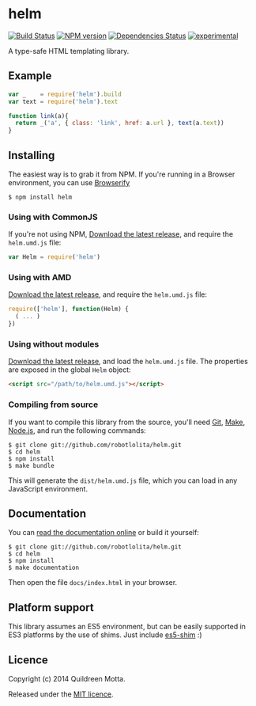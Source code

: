 helm
====

[![Build Status](https://secure.travis-ci.org/robotlolita/helm.png?branch=master)](https://travis-ci.org/robotlolita/helm)
[![NPM version](https://badge.fury.io/js/helm.png)](http://badge.fury.io/js/helm)
[![Dependencies Status](https://david-dm.org/robotlolita/helm.png)](https://david-dm.org/robotlolita/helm)
[![experimental](http://hughsk.github.io/stability-badges/dist/experimental.svg)](http://github.com/hughsk/stability-badges)


A type-safe HTML templating library.


## Example

```js
var _    = require('helm').build
var text = require('helm').text

function link(a){
  return _('a', { class: 'link', href: a.url }, text(a.text))
}


```


## Installing

The easiest way is to grab it from NPM. If you're running in a Browser
environment, you can use [Browserify][]

    $ npm install helm


### Using with CommonJS

If you're not using NPM, [Download the latest release][release], and require
the `helm.umd.js` file:

```js
var Helm = require('helm')
```


### Using with AMD

[Download the latest release][release], and require the `helm.umd.js`
file:

```js
require(['helm'], function(Helm) {
  ( ... )
})
```


### Using without modules

[Download the latest release][release], and load the `helm.umd.js`
file. The properties are exposed in the global `Helm` object:

```html
<script src="/path/to/helm.umd.js"></script>
```


### Compiling from source

If you want to compile this library from the source, you'll need [Git][],
[Make][], [Node.js][], and run the following commands:

    $ git clone git://github.com/robotlolita/helm.git
    $ cd helm
    $ npm install
    $ make bundle
    
This will generate the `dist/helm.umd.js` file, which you can load in
any JavaScript environment.

    
## Documentation

You can [read the documentation online][docs] or build it yourself:

    $ git clone git://github.com/robotlolita/helm.git
    $ cd helm
    $ npm install
    $ make documentation

Then open the file `docs/index.html` in your browser.


## Platform support

This library assumes an ES5 environment, but can be easily supported in ES3
platforms by the use of shims. Just include [es5-shim][] :)


## Licence

Copyright (c) 2014 Quildreen Motta.

Released under the [MIT licence](https://github.com/robotlolita/helm/blob/master/LICENCE).

<!-- links -->
[Fantasy Land]: https://github.com/fantasyland/fantasy-land
[Browserify]: http://browserify.org/
[Git]: http://git-scm.com/
[Make]: http://www.gnu.org/software/make/
[Node.js]: http://nodejs.org/
[es5-shim]: https://github.com/kriskowal/es5-shim
[docs]: http://robotlolita.github.io/helm
<!-- [release: https://github.com/robotlolita/helm/releases/download/v$VERSION/helm-$VERSION.tar.gz] -->
[release]: https://github.com/robotlolita/helm/releases/download/v0.0.0/helm-0.0.0.tar.gz
<!-- [/release] -->
